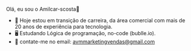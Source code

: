  Olá, eu sou o Amilcar-scosta👋


- 🔭 Hoje estou em transição de carreira, da área comercial com mais de 20 anos de experiência para tecnologia.
- 🖥 Estudando Lógica de programação, no-code (bublle.io).
- 📧 contate-me no email: avmmarketingvendas@gmail.com

  

